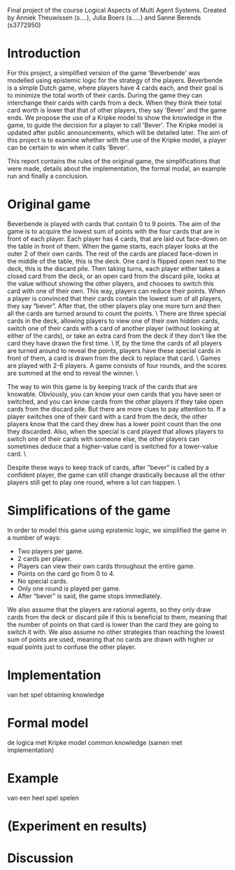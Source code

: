 Final project of the course Logical Aspects of Multi Agent Systems. Created by Anniek Theuwissen (s....), Julia Boers (s.....) and Sanne Berends (s3772950)

# Introduction
For this project, a simplified version of the game 'Beverbende' was modelled using epistemic logic for the strategy of the players. Beverbende is a simple Dutch game, where players have 4 cards each, and their goal is to minimize the total worth of their cards. During the game they can interchange their cards with cards from a deck. When they think their total card worth is lower that that of other players, they say 'Bever' and the game ends. We propose the use of a Kripke model to show the knowledge in the game, to guide the decision for a player to call 'Bever'. The Kripke model is updated after public announcements, which will be detailed later. The aim of this project is to examine whether with the use of the Kripke model, a player can be certain to win when it calls 'Bever'. 

This report contains the rules of the original game, the simplifications that were made, details about the implementation, the formal modal, an example run and finally a conclusion.

<!-- 
wat is het spel
wat is het goal van het project -->

# Original game
<!-- uitgebreide uitleg van het spel -->
Beverbende is played with cards that contain 0 to 9 points. The aim of the game is to acquire the lowest sum of points with the four cards that are in front of each player. Each player has 4 cards, that are laid out face-down on the table in front of them. When the game starts, each player looks at the outer 2 of their own cards. The rest of the cards are placed face-down in the middle of the table, this is the deck. One card is flipped open next to the deck, this is the discard pile. Then taking turns, each player either takes a closed card from the deck, or an open card from the discard pile, looks at the value without showing the other players, and chooses to switch this card with one of their own. This way, players can reduce their points. When a player is convinced that their cards contain the lowest sum of all players, they say “bever”. After that, the other players play one more turn and then all the cards are turned around to count the points. \\
There are three special cards in the deck, allowing players to view one of their own hidden cards, switch one of their cards with a card of another player (without looking at either of the cards), or take an extra card from the deck if they don't like the card they have drawn the first time. \\
If, by the time the cards of all players are turned around to reveal the points, players have these special cards in front of them, a card is drawn from the deck to replace that card. \\
Games are played with 2-6 players. A game consists of four rounds, and the scores are summed at the end to reveal the winner. \\

The way to win this game is by keeping track of the cards that are knowable. Obviously, you can know your own cards that you have seen or switched, and you can know cards from the other players if they take open cards from the discard pile. But there are more clues to pay attention to. If a player switches one of their card with a card from the deck, the other players know that the card they drew has a lower point count than the one they discarded. Also, when the special is card played that allows players to switch one of their cards with someone else, the other players can sometimes deduce that a higher-value card is switched for a lower-value card. \\

Despite these ways to keep track of cards, after "bever" is called by a confident player, the game can still change drastically because all the other players still get to play one round, where a lot can happen. \\

# Simplifications of the game
<!-- simplificatie
een plaatje van hoe het eruit ziet -->
In order to model this game using epistemic logic, we simplified the game in a number of ways:

- Two players per game.
- 2 cards per player.
- Players can view their own cards throughout the entire game.
- Points on the card go from 0 to 4.
- No special cards.
- Only one round is played per game.
- After “bever” is said, the game stops immediately.

We also assume that the players are rational agents, so they only draw cards from the deck or discard pile if this is beneficial to them, meaning that the number of points on that card is lower than the card they are going to switch it with. We also assume no other strategies than reaching the lowest sum of points are used, meaning that no cards are drawn with higher or equal points just to confuse the other player.

# Implementation
van het spel
obtaining knowledge

# Formal model
de logica met Kripke model 
common knowledge (samen met implementation)

# Example 
van een heel spel spelen

# (Experiment en results)

# Discussion
